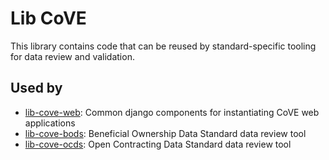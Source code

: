 # Lib CoVE

This library contains code that can be reused by standard-specific tooling for data review and validation.

## Used by

* [lib-cove-web](https://github.com/OpenDataServices/lib-cove-web/): Common django components for instantiating CoVE web applications
* [lib-cove-bods](http://github.com/openownership/lib-cove-bods/): Beneficial Ownership Data Standard data review tool
* [lib-cove-ocds](https://github.com/open-contracting/lib-cove-ocds): Open Contracting Data Standard data review tool